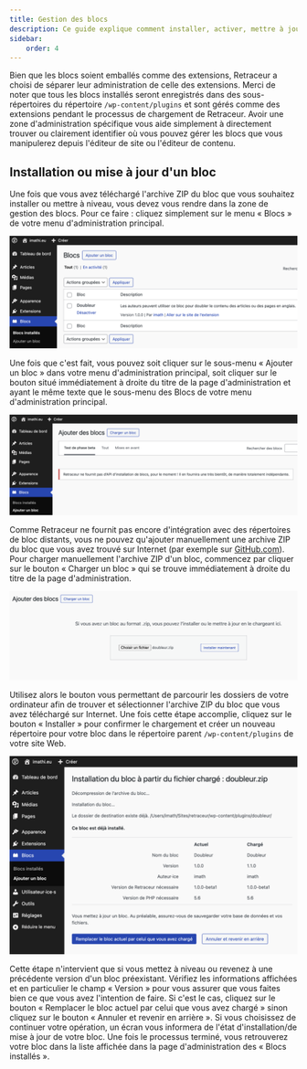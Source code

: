 ```yaml
---
title: Gestion des blocs
description: Ce guide explique comment installer, activer, mettre à jour, désactiver et supprimer des blocs Retraceur.
sidebar:
    order: 4
---
```


Bien que les blocs soient emballés comme des extensions, Retraceur a choisi de séparer leur administration de celle des extensions. Merci de noter que tous les blocs installés seront enregistrés dans des sous-répertoires du répertoire `/wp-content/plugins` et sont gérés comme des extensions pendant le processus de chargement de Retraceur. Avoir une zone d'administration spécifique vous aide simplement à directement trouver ou clairement identifier où vous pouvez gérer les blocs que vous manipulerez depuis l'éditeur de site ou l'éditeur de contenu.

## Installation ou mise à jour d'un bloc

Une fois que vous avez téléchargé l'archive ZIP du bloc que vous souhaitez installer ou mettre à niveau, vous devez vous rendre dans la zone de gestion des blocs. Pour ce faire : cliquez simplement sur le menu « Blocs » de votre menu d'administration principal.

![Gestion des blocs](../../../../assets/images/gerer-blocs-fr-001.png)

Une fois que c'est fait, vous pouvez soit cliquer sur le sous-menu « Ajouter un bloc » dans votre menu d'administration principal, soit cliquer sur le bouton situé immédiatement à droite du titre de la page d'administration et ayant le même texte que le sous-menu des Blocs de votre menu d'administration principal.

![Ajouter un bloc](../../../../assets/images/gerer-blocs-fr-002.png)

Comme Retraceur ne fournit pas encore d'intégration avec des répertoires de bloc distants, vous ne pouvez qu'ajouter manuellement une archive ZIP du bloc que vous avez trouvé sur Internet (par exemple sur [GitHub.com](https://github.com/topics/retraceur-block)). Pour charger manuellement l'archive ZIP d'un bloc, commencez par cliquer sur le bouton « Charger un bloc » qui se trouve immédiatement à droite du titre de la page d'administration.

![Charger un bloc](../../../../assets/images/gerer-blocs-fr-003.png)

Utilisez alors le bouton vous permettant de parcourir les dossiers de votre ordinateur afin de trouver et sélectionner l'archive ZIP du bloc que vous avez téléchargé sur Internet. Une fois cette étape accomplie, cliquez sur le bouton « Installer » pour confirmer le chargement et créer un nouveau répertoire pour votre bloc dans le répertoire parent `/wp-content/plugins` de votre site Web.

![Mettre à jour un bloc](../../../../assets/images/gerer-blocs-fr-004.png)

Cette étape n'intervient que si vous mettez à niveau ou revenez à une précédente version d'un bloc préexistant. Vérifiez les informations affichées et en particulier le champ « Version » pour vous assurer que vous faites bien ce que vous avez l'intention de faire. Si c'est le cas, cliquez sur le bouton « Remplacer le bloc actuel par celui que vous avez chargé » sinon cliquez sur le bouton « Annuler et revenir en arrière ». Si vous choisissez de continuer votre opération, un écran vous informera de l'état d'installation/de mise à jour de votre bloc. Une fois le processus terminé, vous retrouverez votre bloc dans la liste affichée dans la page d'administration des « Blocs installés ».